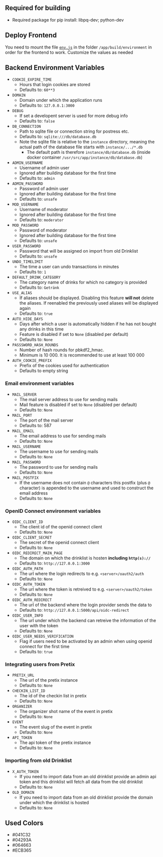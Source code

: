 ## Required for building
* Required package for pip install: libpq-dev; python-dev

## Deploy Frontend
You need to mount the file   [`env.js`](frontend/public/environment/env.js) in the folder `/app/build/environment` in order for the frontend to work. Customize the values as needed

## Backend Environment Variables
* `COOKIE_EXPIRE_TIME`
  * Hours that login cookies are stored
  * Defaults to: `60**3`
* `DOMAIN`
  * Domain under which the application runs
  * Defaults to: `127.0.0.1:3000`
* `DEBUG`
  * If set a developent server is used for more debug info
  * Defaults to: `false`
* `DB_CONNECTION`
  * Path to sqlite file or connection string for postress etc.
  * Defaults to: `sqlite:///db/database.db`
  * Note the sqlite file is relative to the `instance` directory, meaning the actual path of the database file starts with `instance/.../*.db`
    * The default path is therefore `instance/db/database.db` (inside docker container `/usr/src/app/instance/db/database.db`)
* `ADMIN_USERNAME`
  * Username of admin user
  * Ignored after building database for the first time
  * Defaults to: `admin`
* `ADMIN_PASSWORD`
  * Password of admin user
  * Ignored after building database for the first time
  * Defaults to: `unsafe`
* `MOD_USERNAME`
  * Username of moderator
  * Ignored after building database for the first time
  * Defaults to: `moderator`
* `MOD_PASSWORD`
  * Password of moderator
  * Ignored after building database for the first time
  * Defaults to: `unsafe`
* `USER_PASSWORD`
  * Password that will be assigned on import from old Drinklist
  * Defaults to: `unsafe`
* `UNDO_TIMELIMIT`
  * The time a user can undo transactions in minutes
  * Defaults to: `1`
* `DEFAULT_DRINK_CATEGORY`
  * The category name of drinks for which no category is provided
  * Defaults to: `Getränk`
* `USE_ALIAS`
  * If aliases should be displayed. Disabling this feature **will not** delete the aliases. If reenabled the previously used aliases will be displayed again
  * Defaults to: `true`
* `AUTO_HIDE_DAYS`
  * Days after which a user is automatically hidden if he has not bought any drinks in this time
  * Feature is disabled if set to `None` (disabled per default)
  * Defaults to: `None`
* `PASSSWORD_HASH_ROUNDS`
  * Number of hash rounds for pbkdf2_hmac.
  * Minimum is 10 000. It is recommended to use at least 100 000
* `AUTH_COOKIE_PREFIX`
  * Prefix of the cookies used for authentication
  * Defaults to empty string
  
### Email environment variables
* `MAIL_SERVER`
  * The mail server address to use for sending mails
  * Mail feature is disabled if set to `None` (disabled per default)
  * Defaults to: `None`
* `MAIL_PORT`
  * The port of the mail server
  * Defaults to: 587
* `MAIL_EMAIL`
  * The email address to use for sending mails
  * Defaults to: `None`
* `MAIL_USERNAME`
  * The username to use for sending mails
  * Defaults to: `None`
* `MAIL_PASSWORD`
  * The password to use for sending mails
  * Defaults to: `None`
* `MAIL_POSTFIX`
  * If the username does not contain `@` characters this postfix (plus `@` character) is appended to the username and used to construct the email address
  * Defaults to: `None`

### OpenID Connect environment variables
* `OIDC_CLIENT_ID`
  * The client id of the openid connect client
  * Defaults to: `None`
* `OIDC_CLIENT_SECRET`
  * The secret of the openid connect client
  * Defaults to: `None`
* `OIDC_REDIRECT_MAIN_PAGE`
  * The domain on which the drinklist is hosten **including `http(s)://`**
  * Defaults to: `http://127.0.0.1:3000`
* `OIDC_AUTH_PATH`
  * The url where the login redirects to e.g. `<server>/oauth2/auth`
  * Defaults to: `None`
* `OIDC_AUTH_TOKEN`
  * The url where the token is retreived to e.g. `<server>/oauth2/token`
  * Defaults to: `None`
* `OIDC_AUTH_REDIRECT`
  * The url of the backend where the login provider sends the data to
  * Defaults to: `http://127.0.0.1:5000/api/oidc-redirect`
* `OIDC_USER_INFO`
  * The url under which the backend can retreive the information of the user with the token
  * Defaults to: `None`
* `OIDC_USER_NEEDS_VERIFICATION`
  * Flag if users need to be activated by an admin when using openid connect for the first time
  * Defaults to: `true`

### Integrating users from Pretix
* `PRETIX_URL`
  * The url of the pretix instance
  * Defaults to: `None`
* `CHECKIN_LIST_ID`
  * The id of the checkin list in pretix
  * Defaults to: `None`
* `ORGANIZER`
  * The organizer shot name of the event in pretix
  * Defaults to: `None`
* `EVENT`
  * The event slug of the event in pretix
  * Defaults to: `None`
* `API_TOKEN`
  * The api token of the pretix instance
  * Defaults to: `None`


### Importing from old Drinklist
* `X_AUTH_TOKEN`
  * If you need to import data from an old drinklist provide an admin api token and this drinklist will fetch all data from the old drinklist
  * Defaults to: `None`
* `OLD_DOMAIN`
  * If you need to import data from an old drinklist provide the domain under which the drinklist is hosted
  * Defaults to: `None`

## Used Colors
* #041C32
* #04293A
* #064663
* #ECB365
